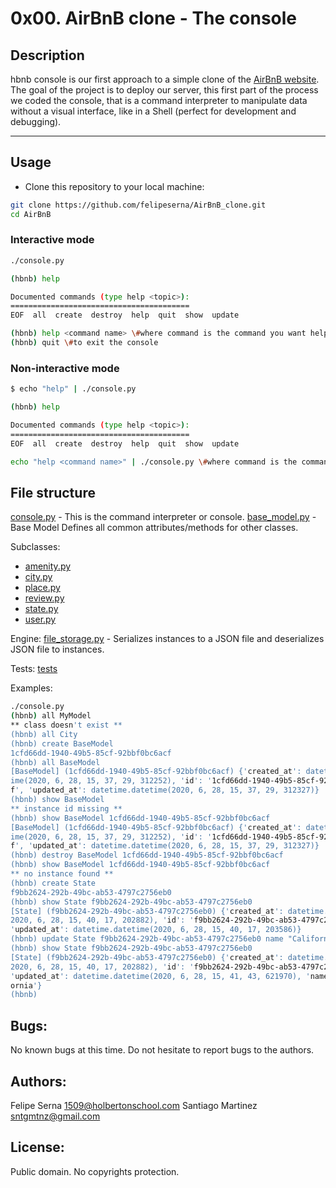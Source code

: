 # 0x00. AirBnB clone - The console

## Description

hbnb console is our first approach to a simple clone of the [AirBnB website](http://airbnb.com). The goal of the project is to deploy our server, this first part of the process we coded the console, that is a command interpreter to manipulate data without a visual interface, like in a Shell (perfect for development and debugging).

---

## Usage

* Clone this repository to your local machine:
```sh
git clone https://github.com/felipeserna/AirBnB_clone.git
cd AirBnB
```
### Interactive mode
```sh
./console.py

(hbnb) help

Documented commands (type help <topic>):
========================================
EOF  all  create  destroy  help  quit  show  update

(hbnb) help <command name> \#where command is the command you want help with
(hbnb) quit \#to exit the console
```
### Non-interactive mode
```sh
$ echo "help" | ./console.py

(hbnb) help

Documented commands (type help <topic>):
========================================
EOF  all  create  destroy  help  quit  show  update

echo "help <command name>" | ./console.py \#where command is the command you want help with
```
## File structure
[console.py](console.py) - This is the command interpreter or console.
[base_model.py](/models/base_model.py) - Base Model Defines all common attributes/methods for other classes.

Subclasses:
* [amenity.py](/models/amenity.py)
* [city.py](/models/city.py)
* [place.py](/models/place.py)
* [review.py](/models/review.py)
* [state.py](/models/state.py)
* [user.py](/models/user.py)

Engine:
[file_storage.py](/models/engine/file_storage.py) - Serializes instances to a JSON file and deserializes JSON file to instances.

Tests:
[tests](/tests/test_models)

Examples:
```sh
./console.py
(hbnb) all MyModel
** class doesn't exist **
(hbnb) all City
(hbnb) create BaseModel
1cfd66dd-1940-49b5-85cf-92bbf0bc6acf
(hbnb) all BaseModel
[BaseModel] (1cfd66dd-1940-49b5-85cf-92bbf0bc6acf) {'created_at': datetime.datet
ime(2020, 6, 28, 15, 37, 29, 312252), 'id': '1cfd66dd-1940-49b5-85cf-92bbf0bc6ac
f', 'updated_at': datetime.datetime(2020, 6, 28, 15, 37, 29, 312327)}
(hbnb) show BaseModel
** instance id missing **
(hbnb) show BaseModel 1cfd66dd-1940-49b5-85cf-92bbf0bc6acf
[BaseModel] (1cfd66dd-1940-49b5-85cf-92bbf0bc6acf) {'created_at': datetime.datet
ime(2020, 6, 28, 15, 37, 29, 312252), 'id': '1cfd66dd-1940-49b5-85cf-92bbf0bc6ac
f', 'updated_at': datetime.datetime(2020, 6, 28, 15, 37, 29, 312327)}
(hbnb) destroy BaseModel 1cfd66dd-1940-49b5-85cf-92bbf0bc6acf
(hbnb) show BaseModel 1cfd66dd-1940-49b5-85cf-92bbf0bc6acf
** no instance found **
(hbnb) create State
f9bb2624-292b-49bc-ab53-4797c2756eb0
(hbnb) show State f9bb2624-292b-49bc-ab53-4797c2756eb0
[State] (f9bb2624-292b-49bc-ab53-4797c2756eb0) {'created_at': datetime.datetime(
2020, 6, 28, 15, 40, 17, 202882), 'id': 'f9bb2624-292b-49bc-ab53-4797c2756eb0',
'updated_at': datetime.datetime(2020, 6, 28, 15, 40, 17, 203586)}
(hbnb) update State f9bb2624-292b-49bc-ab53-4797c2756eb0 name "California"
(hbnb) show State f9bb2624-292b-49bc-ab53-4797c2756eb0
[State] (f9bb2624-292b-49bc-ab53-4797c2756eb0) {'created_at': datetime.datetime(
2020, 6, 28, 15, 40, 17, 202882), 'id': 'f9bb2624-292b-49bc-ab53-4797c2756eb0',
'updated_at': datetime.datetime(2020, 6, 28, 15, 41, 43, 621970), 'name': 'Calif
ornia'}
(hbnb)
```

## Bugs:
No known bugs at this time. Do not hesitate to report bugs to the authors.

## Authors:
Felipe Serna <1509@holbertonschool.com>
Santiago Martinez <sntgmtnz@gmail.com>

## License:
Public domain. No copyrights protection.
